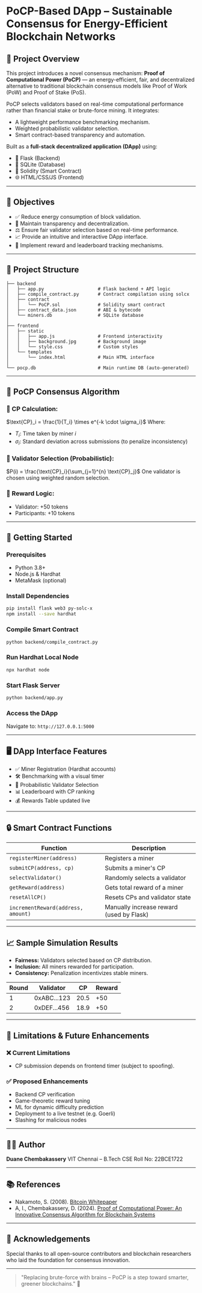 # PoCP-Based DApp – Sustainable Consensus for Energy-Efficient Blockchain Networks

&#x20;

## 📌 Project Overview

This project introduces a novel consensus mechanism: **Proof of Computational Power (PoCP)** — an energy-efficient, fair, and decentralized alternative to traditional blockchain consensus models like Proof of Work (PoW) and Proof of Stake (PoS).

PoCP selects validators based on real-time computational performance rather than financial stake or brute-force mining. It integrates:

* A lightweight performance benchmarking mechanism.
* Weighted probabilistic validator selection.
* Smart contract-based transparency and automation.

Built as a **full-stack decentralized application (DApp)** using:

* 🐍 Flask (Backend)
* 💾 SQLite (Database)
* 🧾 Solidity (Smart Contract)
* 🌐 HTML/CSS/JS (Frontend)

---

## 🎯 Objectives

* ✅ Reduce energy consumption of block validation.
* 🔐 Maintain transparency and decentralization.
* ⚖️ Ensure fair validator selection based on real-time performance.
* 📈 Provide an intuitive and interactive DApp interface.
* 🏅 Implement reward and leaderboard tracking mechanisms.

---

## 📁 Project Structure

```
├── backend
│   ├── app.py                    # Flask backend + API logic
│   ├── compile_contract.py       # Contract compilation using solcx
│   ├── contract
│   │   └── PoCP.sol              # Solidity smart contract
│   ├── contract_data.json        # ABI & bytecode
│   └── miners.db                 # SQLite database
│
├── frontend
│   ├── static
│   │   ├── app.js                # Frontend interactivity
│   │   ├── background.jpg        # Background image
│   │   └── style.css             # Custom styles
│   └── templates
│       └── index.html            # Main HTML interface
│
└── pocp.db                       # Main runtime DB (auto-generated)
```

---

## 🧠 PoCP Consensus Algorithm

### 🔧 CP Calculation:

$\text{CP}_i = \frac{1}{T_i} \times e^{-k \cdot \sigma_i}$
Where:

* $T_i$: Time taken by miner $i$
* $\sigma_i$: Standard deviation across submissions (to penalize inconsistency)

### 🎯 Validator Selection (Probabilistic):

$P(i) = \frac{\text{CP}_i}{\sum_{j=1}^{n} \text{CP}_j}$
One validator is chosen using weighted random selection.

### 🏅 Reward Logic:

* Validator: +50 tokens
* Participants: +10 tokens

---

## 🚀 Getting Started

### Prerequisites

* Python 3.8+
* Node.js & Hardhat
* MetaMask (optional)

### Install Dependencies

```bash
pip install flask web3 py-solc-x
npm install --save hardhat
```

### Compile Smart Contract

```bash
python backend/compile_contract.py
```

### Run Hardhat Local Node

```bash
npx hardhat node
```

### Start Flask Server

```bash
python backend/app.py
```

### Access the DApp

Navigate to: `http://127.0.0.1:5000`

---

## 🖥️ DApp Interface Features

* ✅ Miner Registration (Hardhat accounts)
* 🛠️ Benchmarking with a visual timer
* 🎲 Probabilistic Validator Selection
* 📊 Leaderboard with CP ranking
* 💰 Rewards Table updated live

---

## 🔒 Smart Contract Functions

| Function                           | Description                              |
| ---------------------------------- | ---------------------------------------- |
| `registerMiner(address)`           | Registers a miner                        |
| `submitCP(address, cp)`            | Submits a miner's CP                     |
| `selectValidator()`                | Randomly selects a validator             |
| `getReward(address)`               | Gets total reward of a miner             |
| `resetAllCP()`                     | Resets CPs and validator state           |
| `incrementReward(address, amount)` | Manually increase reward (used by Flask) |

---

## 📈 Sample Simulation Results

* **Fairness:** Validators selected based on CP distribution.
* **Inclusion:** All miners rewarded for participation.
* **Consistency:** Penalization incentivizes stable miners.

| Round | Validator   | CP   | Reward |
| ----- | ----------- | ---- | ------ |
| 1     | 0xABC...123 | 20.5 | +50    |
| 2     | 0xDEF...456 | 18.9 | +50    |

---

## 📌 Limitations & Future Enhancements

### ❌ Current Limitations

* CP submission depends on frontend timer (subject to spoofing).

### ✅ Proposed Enhancements

* Backend CP verification
* Game-theoretic reward tuning
* ML for dynamic difficulty prediction
* Deployment to a live testnet (e.g. Goerli)
* Slashing for malicious nodes

---

## 👨‍💻 Author

**Duane Chembakassery**
VIT Chennai – B.Tech CSE
Roll No: 22BCE1722

---

## 📚 References

* Nakamoto, S. (2008). [Bitcoin Whitepaper](https://bitcoin.org/bitcoin.pdf)
* A, I., Chembakassery, D. (2024). [Proof of Computational Power: An Innovative Consensus Algorithm for Blockchain Systems](https://doi.org/10.1007/978-981-97-3442-9_29)

---

## 🙌 Acknowledgements

Special thanks to all open-source contributors and blockchain researchers who laid the foundation for consensus innovation.

---

> "Replacing brute-force with brains – PoCP is a step toward smarter, greener blockchains." 🌱
